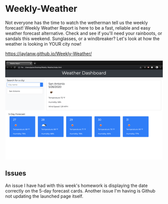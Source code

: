 # Weekly-Weather

Not everyone has the time to watch the wetherman tell us the weekly forecast! Weekly Weather Report is here to be a fast, reliable and easy weather forecast alternative. Check and see if you'll need your rainboots, or sandals this weekend. Sunglasses, or a windbreaker? Let's look at how the weather is looking in YOUR city now!


https://jaylanw.github.io/Weekly-Weather/

![alt text](https://github.com/jaylanw/Weekly-Weather/blob/master/Assets/Screen%20Shot%202020-05-26%20at%2011.14.12%20PM-1.png)

## Issues
An issue I have had with this week's homework is displaying the date correctly on the 5-day forecast cards. Another issue I'm having is Github not updating the launched page itself.  
